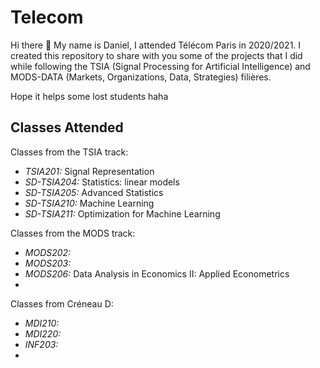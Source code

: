 # Telecom

Hi there 👋
My name is Daniel, I attended Télécom Paris in 2020/2021.
I created this repository to share with you some of the projects that I did while following the TSIA (Signal Processing for Artificial Intelligence) and MODS-DATA (Markets, Organizations, Data, Strategies) filières.

Hope it helps some lost students haha

## Classes Attended

Classes from the TSIA track:

- *TSIA201:* Signal Representation
- *SD-TSIA204:* Statistics: linear models
- *SD-TSIA205:* Advanced Statistics
- *SD-TSIA210:* Machine Learning
- *SD-TSIA211:* Optimization for Machine Learning

Classes from the MODS track:

- *MODS202:* 
- *MODS203:*
- *MODS206:* Data Analysis in Economics II: Applied Econometrics
- 

Classes from Créneau D:

- *MDI210:*
- *MDI220:*
- *INF203:*
- 
